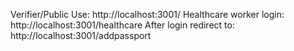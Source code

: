 Verifier/Public Use: http://localhost:3001/
Healthcare worker login: http://localhost:3001/healthcare
After login redirect to: http://localhost:3001/addpassport
